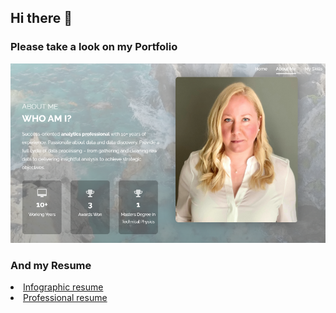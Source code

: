 ## Hi there :wave:
### Please take a look on my Portfolio
![](portfolio1.png)

### And my Resume 
<li><a href="Emilia Lubanska - Oledzka Infografic Resume.pdf">Infographic resume</a>
<li><a href="Emilia Oledzka Resume.pdf">Professional resume</a>